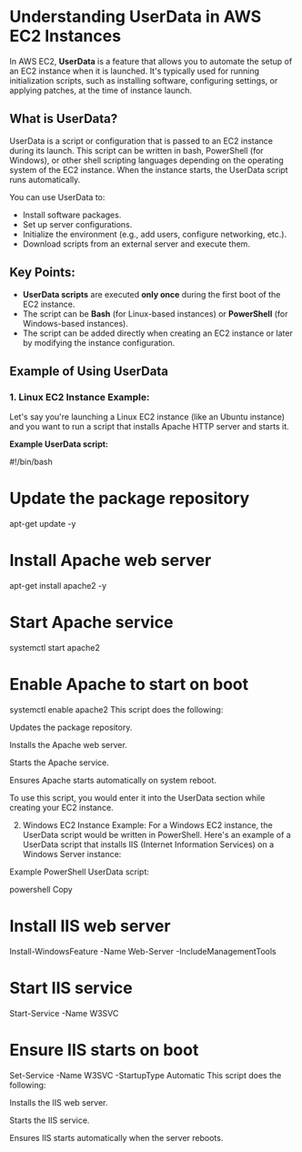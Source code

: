 # Understanding UserData in AWS EC2 Instances

In AWS EC2, **UserData** is a feature that allows you to automate the setup of an EC2 instance when it is launched. It's typically used for running initialization scripts, such as installing software, configuring settings, or applying patches, at the time of instance launch.

## What is UserData?
UserData is a script or configuration that is passed to an EC2 instance during its launch. This script can be written in bash, PowerShell (for Windows), or other shell scripting languages depending on the operating system of the EC2 instance. When the instance starts, the UserData script runs automatically.

You can use UserData to:
- Install software packages.
- Set up server configurations.
- Initialize the environment (e.g., add users, configure networking, etc.).
- Download scripts from an external server and execute them.

## Key Points:
- **UserData scripts** are executed **only once** during the first boot of the EC2 instance.
- The script can be **Bash** (for Linux-based instances) or **PowerShell** (for Windows-based instances).
- The script can be added directly when creating an EC2 instance or later by modifying the instance configuration.

## Example of Using UserData

### 1. Linux EC2 Instance Example:
Let's say you're launching a Linux EC2 instance (like an Ubuntu instance) and you want to run a script that installs Apache HTTP server and starts it.

**Example UserData script:**

#!/bin/bash
# Update the package repository
apt-get update -y

# Install Apache web server
apt-get install apache2 -y

# Start Apache service
systemctl start apache2

# Enable Apache to start on boot
systemctl enable apache2
This script does the following:

Updates the package repository.

Installs the Apache web server.

Starts the Apache service.

Ensures Apache starts automatically on system reboot.

To use this script, you would enter it into the UserData section while creating your EC2 instance.


2. Windows EC2 Instance Example:
For a Windows EC2 instance, the UserData script would be written in PowerShell. Here's an example of a UserData script that installs IIS (Internet Information Services) on a Windows Server instance:

Example PowerShell UserData script:

powershell
Copy
<powershell>
# Install IIS web server
Install-WindowsFeature -Name Web-Server -IncludeManagementTools

# Start IIS service
Start-Service -Name W3SVC

# Ensure IIS starts on boot
Set-Service -Name W3SVC -StartupType Automatic
</powershell>
This script does the following:

Installs the IIS web server.

Starts the IIS service.

Ensures IIS starts automatically when the server reboots.
